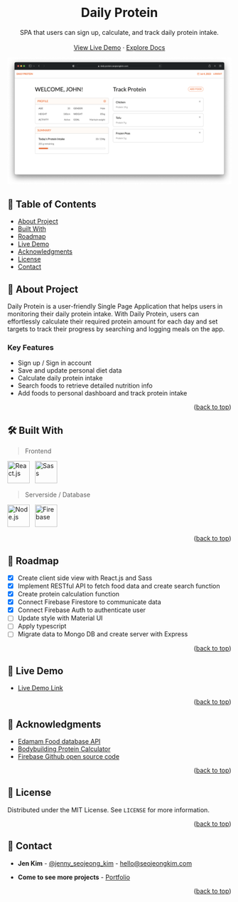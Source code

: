 <a name="readme-top"></a>
<!-- PROJECT OVERVIEW -->
<br />
<div align="center">
  <h1 align="center">Daily Protein</h1>

  <p align="center">
    SPA that users can sign up, calculate, and track daily protein intake.
    <br />
    <br />
    <a href="https://daily-protein.seojeongkim.com/" target="_blank">View Live Demo</a>
    ·
    <a href="https://github.com/jennysujukim/daily-protein">Explore Docs</a>
  </p>
</div>

![Product Screenshot](src/assets/images/readme-screenshot.png)


<!-- TABLE OF CONTENTS -->
## 📗 Table of Contents
- [About Project](#about-project)
- [Built With](#🛠-built-with)
- [Roadmap](#🔭-roadmap)
- [Live Demo](#🚀-live-demo)
- [Acknowledgments](#🙏-acknowledgments)
- [License](#📝-license)
- [Contact](#📨-contact)

<!-- ABOUT PROJECT -->
## 📖 About Project <a name="about-project"></a>
Daily Protein is a user-friendly Single Page Application that helps users in monitoring their daily protein intake. With Daily Protein, users can effortlessly calculate their required protein amount for each day and set targets to track their progress by searching and logging meals on the app.

### Key Features
- Sign up / Sign in account
- Save and update personal diet data 
- Calculate daily protein intake
- Search foods to retrieve detailed nutrition info
- Add foods to personal dashboard and track protein intake

<p align="right">(<a href="#readme-top">back to top</a>)</p>

<!-- BUILT WITH -->
## 🛠 Built With <a name="built-with"></a>

> Frontend
<p>
    <img src="https://cdn.jsdelivr.net/gh/devicons/devicon/icons/react/react-original.svg" title="React.js" width="50" height="50"/> &nbsp;
    <img src="https://cdn.jsdelivr.net/gh/devicons/devicon/icons/sass/sass-original.svg" title="Sass" width="50" height="50"/> &nbsp;
</p>

> Serverside / Database
<p>
    <img src="https://cdn.jsdelivr.net/gh/devicons/devicon/icons/nodejs/nodejs-original.svg" title="Node.js" width="50" height="50" /> &nbsp;
    <img src="https://cdn.jsdelivr.net/gh/devicons/devicon/icons/firebase/firebase-plain-wordmark.svg" title="Firebase" width="50" height="50"/> &nbsp;
</p>

<p align="right">(<a href="#readme-top">back to top</a>)</p>

<!-- ROADMAP -->
## 🔭 Roadmap <a name="roadmap"></a>
- [X] Create client side view with React.js and Sass
- [X] Implement RESTful API to fetch food data and create search function
- [X] Create protein calculation function
- [X] Connect Firebase Firestore to communicate data
- [X] Connect Firebase Auth to authenticate user
- [ ] Update style with Material UI
- [ ] Apply typescript
- [ ] Migrate data to Mongo DB and create server with Express 

<p align="right">(<a href="#readme-top">back to top</a>)</p>

<!-- LIVE DEMO -->
## 🚀 Live Demo <a name="live-demo"></a>
- [Live Demo Link](https://daily-protein.seojeongkim.com/)

<p align="right">(<a href="#readme-top">back to top</a>)</p>

<!-- ACKNOWLEDGEMENTS -->
## 🙏 Acknowledgments

* [Edamam Food database API](https://developer.edamam.com/food-database-api)
* [Bodybuilding Protein Calculator](https://www.bodybuilding.com/fun/calpro.htm)
* [Firebase Github open source code](https://github.com/firebase/)

<p align="right">(<a href="#readme-top">back to top</a>)</p>

<!-- LICENSE -->
## 📝 License

Distributed under the MIT License. See `LICENSE` for more information.

<p align="right">(<a href="#readme-top">back to top</a>)</p>

<!-- CONTACT -->
## 📨 Contact

- **Jen Kim** - [@jenny_seojeong_kim](https://www.linkedin.com/in/jenny-seojeong-kim/) - hello@seojeongkim.com

- **Come to see more projects** - [Portfolio](https://seojeongkim.com)

<p align="right">(<a href="#readme-top">back to top</a>)</p>

